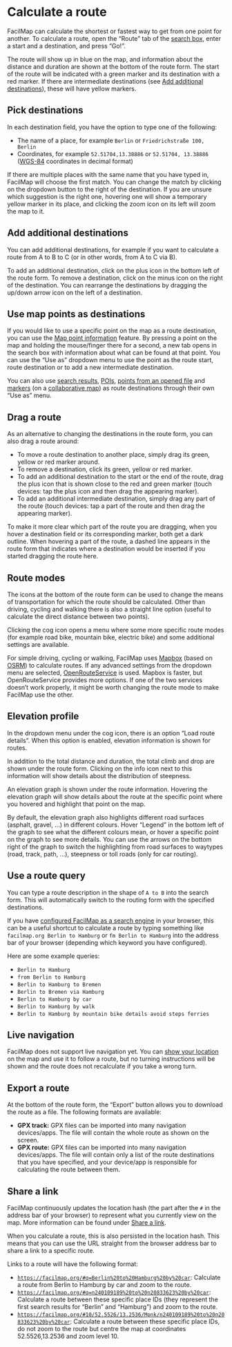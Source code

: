 <script setup lang="ts">
	import additionalMp4 from "@source/users/route/additional.mp4";
	import additionalMobileMp4 from "@source/users/route/additional-mobile.mp4";
	import clickMarkerMp4 from "@source/users/route/click-marker.mp4";
	import clickMarkerMobileMp4 from "@source/users/route/click-marker-mobile.mp4";
	import dragMp4 from "@source/users/route/drag.mp4";
	import dragMobileMp4 from "@source/users/route/drag-mobile.mp4";
	import elevationMp4 from "@source/users/route/elevation.mp4";
	import elevationMobileMp4 from "@source/users/route/elevation-mobile.mp4";
	import modeMp4 from "@source/users/route/mode.mp4";
	import modeMobileMp4 from "@source/users/route/mode-mobile.mp4";
	import queryMp4 from "@source/users/route/query.mp4";
	import queryMobileMp4 from "@source/users/route/query-mobile.mp4";
	import routeMp4 from "@source/users/route/route.mp4";
	import routeMobileMp4 from "@source/users/route/route-mobile.mp4";
	import suggestionsMp4 from "@source/users/route/suggestions.mp4";
	import suggestionsMobileMp4 from "@source/users/route/suggestions-mobile.mp4";
</script>

# Calculate a route

FacilMap can calculate the shortest or fastest way to get from one point for another. To calculate a route, open the “Route” tab of the [search box](../ui/#search-box), enter a start and a destination, and press “Go!”.

The route will show up in blue on the map, and information about the distance and duration are shown at the bottom of the route form. The start of the route will be indicated with a green marker and its destination with a red marker. If there are intermediate destinations (see [Add additional destinations](#add-additional-destinations)), these will have yellow markers.

<Screencast :desktop="routeMp4" :mobile="routeMobileMp4"></Screencast>

## Pick destinations

In each destination field, you have the option to type one of the following:
* The name of a place, for example `Berlin` or `Friedrichstraße 100, Berlin`
* Coordinates, for example `52.51704,13.38886` or `52.51704, 13.38886` ([WGS-84](https://en.wikipedia.org/wiki/World_Geodetic_System) coordinates in decimal format)

If there are multiple places with the same name that you have typed in, FacilMap will choose the first match. You can change the match by clicking on the dropdown button to the right of the destination. If you are unsure which suggestion is the right one, hovering one will show a temporary yellow marker in its place, and clicking the zoom icon on its left will zoom the map to it.

<Screencast :desktop="suggestionsMp4" :mobile="suggestionsMobileMp4"></Screencast>

## Add additional destinations

You can add additional destinations, for example if you want to calculate a route from A to B to C (or in other words, from A to C via B).

To add an additional destination, click on the plus icon in the bottom left of the route form. To remove a destination, click on the minus icon on the right of the destination. You can rearrange the destinations by dragging the up/down arrow icon on the left of a destination.

<Screencast :desktop="additionalMp4" :mobile="additionalMobileMp4"></Screencast>

## Use map points as destinations

If you would like to use a specific point on the map as a route destination, you can use the [Map point information](../click-marker/) feature. By pressing a point on the map and holding the mouse/finger there for a second, a new tab opens in the search box with information about what can be found at that point. You can use the “Use as” dropdown menu to use the point as the route start, route destination or to add a new intermediate destination.

You can also use [search results](../search/#show-result-details), [POIs](../pois/#show-details), [points from an opened file](../files/#show-details) and [markers](../markers/) (on a [collaborative map](../collaborative/)) as route destinations through their own “Use as” menu.

<Screencast :desktop="clickMarkerMp4" :mobile="clickMarkerMobileMp4"></Screencast>

## Drag a route

As an alternative to changing the destinations in the route form, you can also drag a route around:
* To move a route destination to another place, simply drag its green, yellow or red marker around.
* To remove a destination, click its green, yellow or red marker.
* To add an additional destination to the start or the end of the route, drag the plus icon that is shown close to the red and green marker (touch devices: tap the plus icon and then drag the appearing marker).
* To add an additional intermediate destination, simply drag any part of the route (touch devices: tap a part of the route and then drag the appearing marker).

To make it more clear which part of the route you are dragging, when you hover a destination field or its corresponding marker, both get a dark outline. When hovering a part of the route, a dashed line appears in the route form that indicates where a destination would be inserted if you started dragging the route here.

<Screencast :desktop="dragMp4" :mobile="dragMobileMp4"></Screencast>

## Route modes

The icons at the bottom of the route form can be used to change the means of transportation for which the route should be calculated. Other than driving, cycling and walking there is also a straight line option (useful to calculate the direct distance between two points).

Clicking the cog icon opens a menu where some more specific route modes (for example road bike, mountain bike, electric bike) and some additional settings are available.

For simple driving, cycling or walking, FacilMap uses [Mapbox](https://docs.mapbox.com/api/navigation/directions/) (based on [OSRM](https://project-osrm.org/)) to calculate routes. If any advanced settings from the dropdown menu are selected, [OpenRouteService](https://openrouteservice.org/) is used. Mapbox is faster, but OpenRouteService provides more options. If one of the two services doesn’t work properly, it might be worth changing the route mode to make FacilMap use the other.

<Screencast :desktop="modeMp4" :mobile="modeMobileMp4"></Screencast>

## Elevation profile

In the dropdown menu under the cog icon, there is an option “Load route details”. When this option is enabled, elevation information is shown for routes.

In addition to the total distance and duration, the total climb and drop are shown under the route form. Clicking on the info icon next to this information will show details about the distribution of steepness.

An elevation graph is shown under the route information. Hovering the elevation graph will show details about the route at the specific point where you hovered and highlight that point on the map.

By default, the elevation graph also highlights different road surfaces (asphalt, gravel, ...) in different colours. Hover “Legend” in the bottom left of the graph to see what the different colours mean, or hover a specific point on the graph to see more details. You can use the arrows on the bottom right of the graph to switch the highlighting from road surfaces to waytypes (road, track, path, ...), steepness or toll roads (only for car routing).

<Screencast :desktop="elevationMp4" :mobile="elevationMobileMp4"></Screencast>

## Use a route query

You can type a route description in the shape of `A to B` into the search form. This will automatically switch to the routing form with the specified destinations.

<Screencast :desktop="queryMp4" :mobile="queryMobileMp4"></Screencast>

If you have [configured FacilMap as a search engine](../search/#configure-a-browser-search-engine) in your browser, this can be a useful shortcut to calculate a route by typing something like `facilmap.org Berlin to Hamburg` or `fm Berlin to Hamburg` into the address bar of your browser (depending which keyword you have configured).

Here are some example queries:
* `Berlin to Hamburg`
* `from Berlin to Hamburg`
* `Berlin to Hamburg to Bremen`
* `Berlin to Bremen via Hamburg`
* `Berlin to Hamburg by car`
* `Berlin to Hamburg by walk`
* `Berlin to Hamburg by mountain bike details avoid steps ferries`

## Live navigation

FacilMap does not support live navigation yet. You can [show your location](../locate/) on the map and use it to follow a route, but no turning instructions will be shown and the route does not recalculate if you take a wrong turn.

## Export a route

At the bottom of the route form, the “Export” button allows you to download the route as a file. The following formats are available:

* **GPX track:** GPX files can be imported into many navigation devices/apps. The file will contain the whole route as shown on the screen.
* **GPX route:** GPX files can be imported into many navigation devices/apps. The file will contain only a list of the route destinations that you have specified, and your device/app is responsible for calculating the route between them.

## Share a link

FacilMap continuously updates the location hash (the part after the `#` in the address bar of your browser) to represent what you currently view on the map. More information can be found under [Share a link](../share/).

When you calculate a route, this is also persisted in the location hash. This means that you can use the URL straight from the browser address bar to share a link to a specific route.

Links to a route will have the following format:
* [`https://facilmap.org/#q=Berlin%20to%20Hamburg%20by%20car`](https://facilmap.org/#q=Berlin%20to%20Hamburg%20by%20car): Calculate a route from Berlin to Hamburg by car and zoom to the route.
* [`https://facilmap.org/#q=n240109189%20to%20n20833623%20by%20car`](https://facilmap.org/#q=n240109189%20to%20n20833623%20by%20car): Calculate a route between these specific place IDs (they represent the first search results for “Berlin” and “Hamburg”) and zoom to the route.
* [`https://facilmap.org/#10/52.5526/13.2536/Mpnk/n240109189%20to%20n20833623%20by%20car`](https://facilmap.org/#10/52.5526/13.2536/Mpnk/n240109189%20to%20n20833623%20by%20car): Calculate a route between these specific place IDs, do not zoom to the route but centre the map at coordinates 52.5526,13.2536 and zoom level 10.